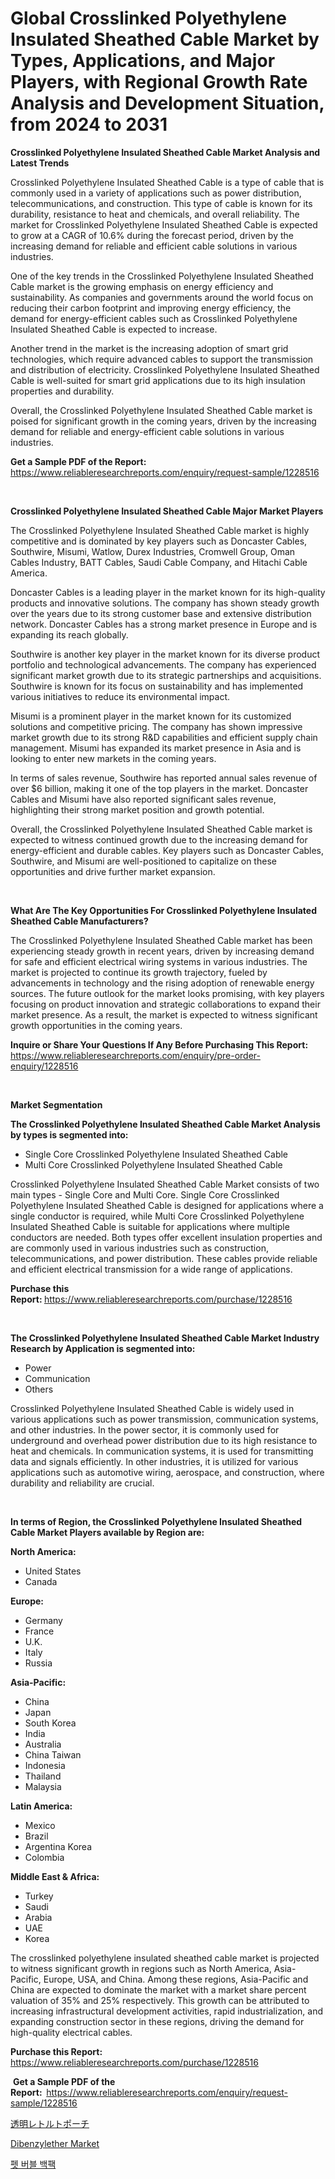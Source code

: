 <p><h1>Global Crosslinked Polyethylene Insulated Sheathed Cable Market by Types, Applications, and Major Players, with Regional Growth Rate Analysis and Development Situation, from 2024 to 2031</h1></p><p><strong>Crosslinked Polyethylene Insulated Sheathed Cable Market Analysis and Latest Trends</strong></p>
<p><p>Crosslinked Polyethylene Insulated Sheathed Cable is a type of cable that is commonly used in a variety of applications such as power distribution, telecommunications, and construction. This type of cable is known for its durability, resistance to heat and chemicals, and overall reliability. The market for Crosslinked Polyethylene Insulated Sheathed Cable is expected to grow at a CAGR of 10.6% during the forecast period, driven by the increasing demand for reliable and efficient cable solutions in various industries.</p><p>One of the key trends in the Crosslinked Polyethylene Insulated Sheathed Cable market is the growing emphasis on energy efficiency and sustainability. As companies and governments around the world focus on reducing their carbon footprint and improving energy efficiency, the demand for energy-efficient cables such as Crosslinked Polyethylene Insulated Sheathed Cable is expected to increase.</p><p>Another trend in the market is the increasing adoption of smart grid technologies, which require advanced cables to support the transmission and distribution of electricity. Crosslinked Polyethylene Insulated Sheathed Cable is well-suited for smart grid applications due to its high insulation properties and durability.</p><p>Overall, the Crosslinked Polyethylene Insulated Sheathed Cable market is poised for significant growth in the coming years, driven by the increasing demand for reliable and energy-efficient cable solutions in various industries.</p></p>
<p><strong>Get a Sample PDF of the Report:&nbsp;</strong> <a href="https://www.reliableresearchreports.com/enquiry/request-sample/1228516">https://www.reliableresearchreports.com/enquiry/request-sample/1228516</a></p>
<p>&nbsp;</p>
<p><strong>Crosslinked Polyethylene Insulated Sheathed Cable Major Market Players</strong></p>
<p><p>The Crosslinked Polyethylene Insulated Sheathed Cable market is highly competitive and is dominated by key players such as Doncaster Cables, Southwire, Misumi, Watlow, Durex Industries, Cromwell Group, Oman Cables Industry, BATT Cables, Saudi Cable Company, and Hitachi Cable America.</p><p>Doncaster Cables is a leading player in the market known for its high-quality products and innovative solutions. The company has shown steady growth over the years due to its strong customer base and extensive distribution network. Doncaster Cables has a strong market presence in Europe and is expanding its reach globally.</p><p>Southwire is another key player in the market known for its diverse product portfolio and technological advancements. The company has experienced significant market growth due to its strategic partnerships and acquisitions. Southwire is known for its focus on sustainability and has implemented various initiatives to reduce its environmental impact.</p><p>Misumi is a prominent player in the market known for its customized solutions and competitive pricing. The company has shown impressive market growth due to its strong R&D capabilities and efficient supply chain management. Misumi has expanded its market presence in Asia and is looking to enter new markets in the coming years.</p><p>In terms of sales revenue, Southwire has reported annual sales revenue of over $6 billion, making it one of the top players in the market. Doncaster Cables and Misumi have also reported significant sales revenue, highlighting their strong market position and growth potential.</p><p>Overall, the Crosslinked Polyethylene Insulated Sheathed Cable market is expected to witness continued growth due to the increasing demand for energy-efficient and durable cables. Key players such as Doncaster Cables, Southwire, and Misumi are well-positioned to capitalize on these opportunities and drive further market expansion.</p></p>
<p>&nbsp;</p>
<p><strong>What Are The Key Opportunities For Crosslinked Polyethylene Insulated Sheathed Cable Manufacturers?</strong></p>
<p><p>The Crosslinked Polyethylene Insulated Sheathed Cable market has been experiencing steady growth in recent years, driven by increasing demand for safe and efficient electrical wiring systems in various industries. The market is projected to continue its growth trajectory, fueled by advancements in technology and the rising adoption of renewable energy sources. The future outlook for the market looks promising, with key players focusing on product innovation and strategic collaborations to expand their market presence. As a result, the market is expected to witness significant growth opportunities in the coming years.</p></p>
<p><strong>Inquire or Share Your Questions If Any Before Purchasing This Report:</strong> <a href="https://www.reliableresearchreports.com/enquiry/pre-order-enquiry/1228516">https://www.reliableresearchreports.com/enquiry/pre-order-enquiry/1228516</a></p>
<p>&nbsp;</p>
<p><strong>Market Segmentation</strong></p>
<p><strong>The Crosslinked Polyethylene Insulated Sheathed Cable Market Analysis by types is segmented into:</strong></p>
<p><ul><li>Single Core Crosslinked Polyethylene Insulated Sheathed Cable</li><li>Multi Core Crosslinked Polyethylene Insulated Sheathed Cable</li></ul></p>
<p><p>Crosslinked Polyethylene Insulated Sheathed Cable Market consists of two main types - Single Core and Multi Core. Single Core Crosslinked Polyethylene Insulated Sheathed Cable is designed for applications where a single conductor is required, while Multi Core Crosslinked Polyethylene Insulated Sheathed Cable is suitable for applications where multiple conductors are needed. Both types offer excellent insulation properties and are commonly used in various industries such as construction, telecommunications, and power distribution. These cables provide reliable and efficient electrical transmission for a wide range of applications.</p></p>
<p><strong>Purchase this Report:&nbsp;</strong><a href="https://www.reliableresearchreports.com/purchase/1228516">https://www.reliableresearchreports.com/purchase/1228516</a></p>
<p>&nbsp;</p>
<p><strong>The Crosslinked Polyethylene Insulated Sheathed Cable Market Industry Research by Application is segmented into:</strong></p>
<p><ul><li>Power</li><li>Communication</li><li>Others</li></ul></p>
<p><p>Crosslinked Polyethylene Insulated Sheathed Cable is widely used in various applications such as power transmission, communication systems, and other industries. In the power sector, it is commonly used for underground and overhead power distribution due to its high resistance to heat and chemicals. In communication systems, it is used for transmitting data and signals efficiently. In other industries, it is utilized for various applications such as automotive wiring, aerospace, and construction, where durability and reliability are crucial.</p></p>
<p>&nbsp;</p>
<p><strong>In terms of Region, the Crosslinked Polyethylene Insulated Sheathed Cable Market Players available by Region are:</strong></p>
<p>
    <p> <strong> North America: </strong>
        <ul>
            <li>United States</li>
            <li>Canada</li>
        </ul>
        </p> 
    <p> <strong> Europe: </strong>
        <ul>
            <li>Germany</li>
            <li>France</li>
            <li>U.K.</li>
            <li>Italy</li>
            <li>Russia</li>
        </ul>
        </p> 
    <p> <strong> Asia-Pacific: </strong>
        <ul>
            <li>China</li>
            <li>Japan</li>
            <li>South Korea</li>
            <li>India</li>
            <li>Australia</li>
            <li>China Taiwan</li>
            <li>Indonesia</li>
            <li>Thailand</li>
            <li>Malaysia</li>
        </ul>
        </p> 
    <p> <strong> Latin America: </strong>
        <ul>
            <li>Mexico</li>
            <li>Brazil</li>
            <li>Argentina Korea</li>
            <li>Colombia</li>
        </ul>
        </p> 
    <p> <strong> Middle East & Africa: </strong>
        <ul>
            <li>Turkey</li>
            <li>Saudi</li>
            <li>Arabia</li>
            <li>UAE</li>
            <li>Korea</li>
        </ul>
    </p>
    </p>
<p><p>The crosslinked polyethylene insulated sheathed cable market is projected to witness significant growth in regions such as North America, Asia-Pacific, Europe, USA, and China. Among these regions, Asia-Pacific and China are expected to dominate the market with a market share percent valuation of 35% and 25% respectively. This growth can be attributed to increasing infrastructural development activities, rapid industrialization, and expanding construction sector in these regions, driving the demand for high-quality electrical cables.</p></p>
<p><strong>Purchase this Report: </strong><a href="https://www.reliableresearchreports.com/purchase/1228516">https://www.reliableresearchreports.com/purchase/1228516</a></p>
<p>&nbsp;<strong>Get a Sample PDF of the Report:&nbsp;&nbsp;</strong><a href="https://www.reliableresearchreports.com/enquiry/request-sample/1228516">https://www.reliableresearchreports.com/enquiry/request-sample/1228516</a></p>
<p><strong></strong></p>
<p><p><a href="https://medium.com/@kaiyohnson76845/%E9%80%8F%E6%98%8E%E3%81%AA%E3%83%AC%E3%83%88%E3%83%AB%E3%83%88%E3%83%9D%E3%83%BC%E3%83%81%E5%B8%82%E5%A0%B4%E3%81%AE%E8%A6%8F%E6%A8%A1%E3%81%A8%E5%B8%82%E5%A0%B4%E5%8B%95%E5%90%91-%E5%AE%8C%E5%85%A8%E3%81%AA%E6%A5%AD%E7%95%8C%E3%81%AE%E6%A6%82%E8%A6%81-2024%E5%B9%B4%E3%81%8B%E3%82%892031%E5%B9%B4%E3%81%BE%E3%81%A7-3e0a27add32d">透明レトルトポーチ</a></p><p><a href="https://adventurous-uranium-ef9.notion.site/Global-Dibenzylether-Market-by-Types-Applications-and-Major-Players-with-Regional-Growth-Rate-Ana-28980c1ecc2846eda9158fc000616dd4">Dibenzylether Market</a></p><p><a href="https://medium.com/@kennayundt/%EB%B0%98%EB%A0%A4%EB%8F%99%EB%AC%BC-%EB%B2%84%EB%B8%94-%EB%B0%B1%ED%8C%A9-%EC%8B%9C%EC%9E%A5-%EA%B7%9C%EB%AA%A8%EB%8A%94-%EA%B8%80%EB%A1%9C%EB%B2%8C-%EC%82%B0%EC%97%85%EC%97%90%EC%84%9C-%EC%B5%9C%EA%B3%A0%EC%9D%98-%EB%A7%88%EC%BC%80%ED%8C%85-%EC%B1%84%EB%84%90%EC%9D%84-%EB%B3%B4%EC%97%AC%EC%A4%8D%EB%8B%88%EB%8B%A4-0512feaedc6f">펫 버블 백팩</a></p></p>